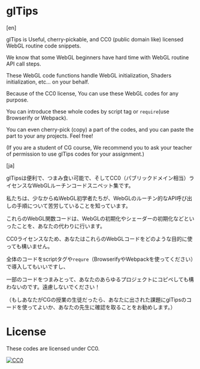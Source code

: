 # glTips

[en]

glTips is Useful, cherry-pickable, and CC0 (public domain like) licensed WebGL routine code snippets.

We know that some WebGL beginners have hard time with WebGL routine API call steps.

These WebGL code functions handle WebGL initialization, Shaders initialization, etc... on your behalf.

Because of the CC0 license, You can use these WebGL codes for any purpose.

You can introduce these whole codes by script tag or `require`(use Browserify or Webpack).

You can even cherry-pick (copy) a part of the codes, and you can paste the part to your any projects. Feel free!

(If you are a student of CG course, We recommend you to ask your teacher of permission to use glTips codes for your assignment.)


[ja]

glTipsは便利で、つまみ食い可能で、そしてCC0（パブリックドメイン相当）ライセンスなWebGLルーチンコードスニペット集です。

私たちは、少なからぬWebGL初学者たちが、WebGLのルーチン的なAPI呼び出しの手順について苦労していることを知っています。

これらのWebGL関数コードは、WebGLの初期化やシェーダーの初期化などといったことを、あなたの代わりに行います。

CC0ライセンスなため、あなたはこれらのWebGLコードをどのような目的に使っても構いません。

全体のコードをscriptタグや`requre`（BrowserifyやWebpackを使ってください）で導入してもいいですし、

一部のコードをつまみとって、あなたのあらゆるプロジェクトにコピペしても構わないのです。遠慮しないでください！

（もしあなたがCGの授業の生徒だったら、あなたに出された課題にglTipsのコードを使ってよいか、あなたの先生に確認を取ることをお勧めします。）


# License

These codes are licensed under CC0.

[![CC0](http://i.creativecommons.org/p/zero/1.0/88x31.png "CC0")](http://creativecommons.org/publicdomain/zero/1.0/deed.ja)
